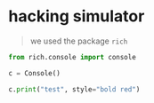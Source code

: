 # hacking simulator

>we used the package `rich`

```python
from rich.console import console

c = Console()

c.print("test", style="bold red")
```
